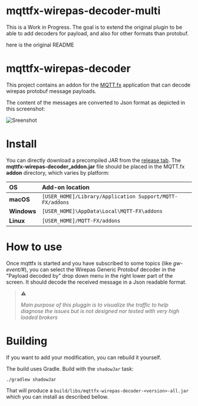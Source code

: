 # mqttfx-wirepas-decoder-multi
This is a Work in Progress.
The goal is to extend the original plugin to be able to add decoders for payload, and also for other formats than protobuf.


here is the original README

# mqttfx-wirepas-decoder

This project contains an addon for the [MQTT.fx][mqttfx] application that can decode wirepas protobuf
message payloads.

The content of the messages are converted to Json format as depicted in this screenshot:

![Sreenshot][here_screenshot]

# Install

You can directly download a precompiled JAR from the [release tab][here_release].
The **mqttfx-wirepas-decoder_addon.jar** file should be placed in the MQTT.fx **addon** directory, which
varies by platform:

| OS          | Add-on location                                          |
|:------------|:---------------------------------------------------------|
| **macOS**   | `[USER_HOME]/Library/Application Support/MQTT-FX/addons` |
| **Windows** | `[USER_HOME]\AppData\Local\MQTT-FX\addons`               |
| **Linux**   | `[USER_HOME]/MQTT-FX/addons`                             |

# How to use

Once mqttfx is started and you have subscribed to some topics (like _gw-event/#_), you can select the Wirepas Generic Protobuf decoder in the "Payload decoded by" drop down menu in the right lower part of the screen.
It should decode the received message in a Json readable format.

> :warning:
>
> _Main purpose of this pluggin is to visualize the traffic to help diagnose the issues but is not designed nor tested with very high loaded brokers_
>


# Building

If you want to add your modification, you can rebuild it yourself.

The build uses Gradle. Build with the `shadowJar` task:

```
./gradlew shadowJar
```

That will produce a `build/libs/mqttfx-wirepas-decoder-<version>-all.jar` which you can install as described bellow.

[mqttfx]: http://mqttfx.org/
[here_screenshot]: media/screenshot.png
[here_release]: https://github.com/GwendalRaoul/mqttfx-wirepas-decoder/releases
